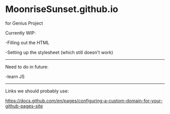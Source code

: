 # MoonriseSunset.github.io
for Genius Project

Currently WIP:

  -Filling out the HTML
  
  -Setting up the stylesheet (which still doesn't work)
  
---------------------------------------------------------------
Need to do in future:

  -learn JS
  
----------------------------------------------------------------
  
Links we should probably use:

https://docs.github.com/en/pages/configuring-a-custom-domain-for-your-github-pages-site
